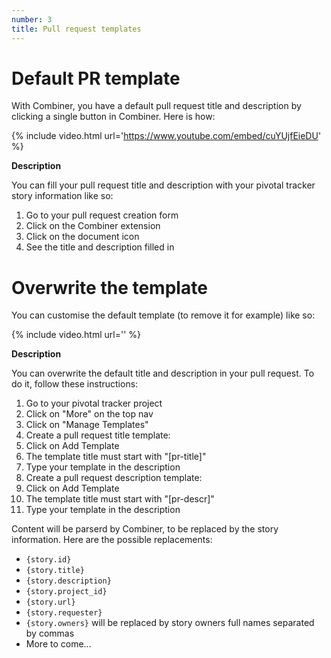 ```yaml
---
number: 3
title: Pull request templates
---
```

Default PR template
======================

With Combiner, you have a default pull request title and description by clicking
a single button in Combiner. Here is how:

{% include video.html url='https://www.youtube.com/embed/cuYUjfEieDU' %}

**Description**

You can fill your pull request title and description with your pivotal tracker
story information like so:

1. Go to your pull request creation form
2. Click on the Combiner extension
3. Click on the document icon
4. See the title and description filled in

Overwrite the template
======================

You can customise the default template (to remove it for example) like so:

{% include video.html url='' %}

**Description**

You can overwrite the default title and description in your pull request.
To do it, follow these instructions:

1. Go to your pivotal tracker project
2. Click on "More" on the top nav
3. Click on "Manage Templates"
4. Create a pull request title template:
  1. Click on Add Template
  2. The template title must start with "[pr-title]"
  3. Type your template in the description
5. Create a pull request description template:
  1. Click on Add Template
  2. The template title must start with "[pr-descr]"
  3. Type your template in the description

Content will be parserd by Combiner, to be replaced by the story information.
Here are the possible replacements:

- `{story.id}`
- `{story.title}`
- `{story.description}`
- `{story.project_id}`
- `{story.url}`
- `{story.requester}`
- `{story.owners}` will be replaced by story owners full names separated by
commas
- More to come...
